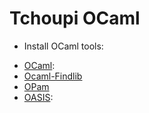 # Tchoupi OCaml

* Install OCaml tools:

- [OCaml](http://ocaml.org/):
- [Ocaml-Findlib](http://projects.camlcity.org/projects/findlib.html)
- [OPam](http://opam.ocamlpro.com/)
- [OASIS](http://oasis.forge.ocamlcore.org):
